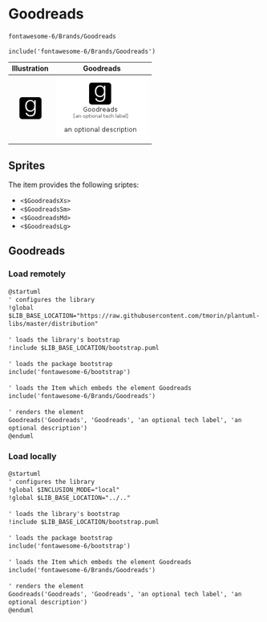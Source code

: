 # Goodreads


```text
fontawesome-6/Brands/Goodreads
```

```text
include('fontawesome-6/Brands/Goodreads')
```



| Illustration | Goodreads |
| :---: | :---: |
| ![illustration for Illustration](../../fontawesome-6/Brands/Goodreads.png) | ![illustration for Goodreads](../../fontawesome-6/Brands/Goodreads.Local.png) |



## Sprites
The item provides the following sriptes:

- `<$GoodreadsXs>`
- `<$GoodreadsSm>`
- `<$GoodreadsMd>`
- `<$GoodreadsLg>`





## Goodreads

### Load remotely
```plantuml
@startuml
' configures the library
!global $LIB_BASE_LOCATION="https://raw.githubusercontent.com/tmorin/plantuml-libs/master/distribution"

' loads the library's bootstrap
!include $LIB_BASE_LOCATION/bootstrap.puml

' loads the package bootstrap
include('fontawesome-6/bootstrap')

' loads the Item which embeds the element Goodreads
include('fontawesome-6/Brands/Goodreads')

' renders the element
Goodreads('Goodreads', 'Goodreads', 'an optional tech label', 'an optional description')
@enduml
```

### Load locally
```plantuml
@startuml
' configures the library
!global $INCLUSION_MODE="local"
!global $LIB_BASE_LOCATION="../.."

' loads the library's bootstrap
!include $LIB_BASE_LOCATION/bootstrap.puml

' loads the package bootstrap
include('fontawesome-6/bootstrap')

' loads the Item which embeds the element Goodreads
include('fontawesome-6/Brands/Goodreads')

' renders the element
Goodreads('Goodreads', 'Goodreads', 'an optional tech label', 'an optional description')
@enduml
```

